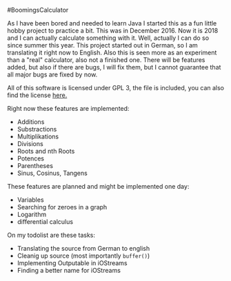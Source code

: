 #BoomingsCalculator

As I have been bored and needed to learn Java I started this as a fun little hobby project to practice a bit. This was in December 2016. Now it is 2018 and I can actually calculate something with it. Well, actually I can do so since summer this year. This project started out in German, so I am translating it right now to English. Also this is seen more as an experiment than a "real" calculator, also not a finished one. There will be features added, but also if there are bugs, I will fix them, but I cannot guarantee that all major bugs are fixed by now.

All of this software is licensed under GPL 3, the file is included, you can also find the license [here.](https://www.gnu.org/licenses/gpl.html)


Right now these features are implemented: 

 - Additions
 - Substractions
 - Multiplikations
 - Divisions
 - Roots and nth Roots
 - Potences
 - Parentheses
 - Sinus, Cosinus, Tangens

These features are planned and might be implemented one day:

 - Variables
 - Searching for zeroes in a graph
 - Logarithm
 - differential calculus

On my todolist are these tasks:

 - Translating the source from German to english
 - Cleanig up source (most importantly `buffer()`)
 - Implementing Outputable in iOStreams
 - Finding a better name for iOStreams
